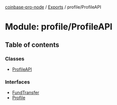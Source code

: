 [coinbase-pro-node](../README.md) / [Exports](../modules.md) / profile/ProfileAPI

# Module: profile/ProfileAPI

## Table of contents

### Classes

- [ProfileAPI](../classes/profile/profileapi.profileapi.md)

### Interfaces

- [FundTransfer](../interfaces/profile/profileapi.fundtransfer.md)
- [Profile](../interfaces/profile/profileapi.profile.md)
